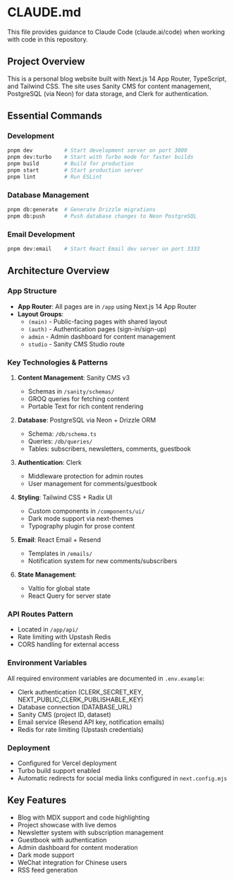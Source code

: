 # CLAUDE.md

This file provides guidance to Claude Code (claude.ai/code) when working with code in this repository.

## Project Overview

This is a personal blog website built with Next.js 14 App Router, TypeScript, and Tailwind CSS. The site uses Sanity CMS for content management, PostgreSQL (via Neon) for data storage, and Clerk for authentication.

## Essential Commands

### Development
```bash
pnpm dev          # Start development server on port 3000
pnpm dev:turbo    # Start with Turbo mode for faster builds
pnpm build        # Build for production
pnpm start        # Start production server
pnpm lint         # Run ESLint
```

### Database Management
```bash
pnpm db:generate  # Generate Drizzle migrations
pnpm db:push      # Push database changes to Neon PostgreSQL
```

### Email Development
```bash
pnpm dev:email    # Start React Email dev server on port 3333
```

## Architecture Overview

### App Structure
- **App Router**: All pages are in `/app` using Next.js 14 App Router
- **Layout Groups**: 
  - `(main)` - Public-facing pages with shared layout
  - `(auth)` - Authentication pages (sign-in/sign-up)
  - `admin` - Admin dashboard for content management
  - `studio` - Sanity CMS Studio route

### Key Technologies & Patterns

1. **Content Management**: Sanity CMS v3
   - Schemas in `/sanity/schemas/`
   - GROQ queries for fetching content
   - Portable Text for rich content rendering

2. **Database**: PostgreSQL via Neon + Drizzle ORM
   - Schema: `/db/schema.ts`
   - Queries: `/db/queries/`
   - Tables: subscribers, newsletters, comments, guestbook

3. **Authentication**: Clerk
   - Middleware protection for admin routes
   - User management for comments/guestbook

4. **Styling**: Tailwind CSS + Radix UI
   - Custom components in `/components/ui/`
   - Dark mode support via next-themes
   - Typography plugin for prose content

5. **Email**: React Email + Resend
   - Templates in `/emails/`
   - Notification system for new comments/subscribers

6. **State Management**: 
   - Valtio for global state
   - React Query for server state

### API Routes Pattern
- Located in `/app/api/`
- Rate limiting with Upstash Redis
- CORS handling for external access

### Environment Variables
All required environment variables are documented in `.env.example`:
- Clerk authentication (CLERK_SECRET_KEY, NEXT_PUBLIC_CLERK_PUBLISHABLE_KEY)
- Database connection (DATABASE_URL)
- Sanity CMS (project ID, dataset)
- Email service (Resend API key, notification emails)
- Redis for rate limiting (Upstash credentials)

### Deployment
- Configured for Vercel deployment
- Turbo build support enabled
- Automatic redirects for social media links configured in `next.config.mjs`

## Key Features
- Blog with MDX support and code highlighting
- Project showcase with live demos
- Newsletter system with subscription management
- Guestbook with authentication
- Admin dashboard for content moderation
- Dark mode support
- WeChat integration for Chinese users
- RSS feed generation